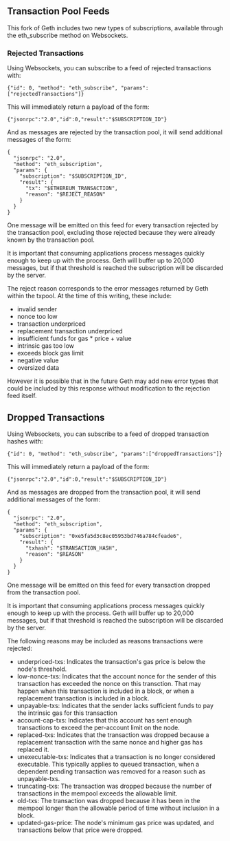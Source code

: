 ## Transaction Pool Feeds

This fork of Geth includes two new types of subscriptions, available through the
eth_subscribe method on Websockets.

### Rejected Transactions

Using Websockets, you can subscribe to a feed of rejected transactions with:

```
{"id": 0, "method": "eth_subscribe", "params":["rejectedTransactions"]}
```

This will immediately return a payload of the form:

```
{"jsonrpc":"2.0","id":0,"result":"$SUBSCRIPTION_ID"}
```

And as messages are rejected by the transaction pool, it will send additional
messages of the form:

```
{
  "jsonrpc": "2.0",
  "method": "eth_subscription",
  "params": {
    "subscription": "$SUBSCRIPTION_ID",
    "result": {
      "tx": "$ETHEREUM_TRANSACTION",
      "reason": "$REJECT_REASON"
    }
  }
}
```

One message will be emitted on this feed for every transaction rejected by the
transaction pool, excluding those rejected because they were already known by
the transaction pool.

It is important that consuming applications process messages quickly enough to
keep up with the process. Geth will buffer up to 20,000 messages, but if that
threshold is reached the subscription will be discarded by the server.

The reject reason corresponds to the error messages returned by Geth within the
txpool. At the time of this writing, these include:

* invalid sender
* nonce too low
* transaction underpriced
* replacement transaction underpriced
* insufficient funds for gas * price + value
* intrinsic gas too low
* exceeds block gas limit
* negative value
* oversized data

However it is possible that in the future Geth may add new error types that
could be included by this response without modification to the rejection feed
itself.

## Dropped Transactions

Using Websockets, you can subscribe to a feed of dropped transaction hashes with:

```
{"id": 0, "method": "eth_subscribe", "params":["droppedTransactions"]}
```

This will immediately return a payload of the form:

```
{"jsonrpc":"2.0","id":0,"result":"$SUBSCRIPTION_ID"}
```

And as messages are dropped from the transaction pool, it will send additional
messages of the form:

```
{
  "jsonrpc": "2.0",
  "method": "eth_subscription",
  "params": {
    "subscription": "0xe5fa5d3c8ec05953bd746a784cfeade6",
    "result": {
      "txhash": "$TRANSACTION_HASH",
      "reason": "$REASON"
    }
  }
}
```

One message will be emitted on this feed for every transaction dropped from the
transaction pool.

It is important that consuming applications process messages quickly enough to
keep up with the process. Geth will buffer up to 20,000 messages, but if that
threshold is reached the subscription will be discarded by the server.

The following reasons may be included as reasons transactions were rejected:

* underpriced-txs: Indicates the transaction's gas price is below the node's threshold.
* low-nonce-txs: Indicates that the account nonce for the sender of this transaction has exceeded the nonce on this transction. That may happen when this transaction is included in a block, or when a replacement transaction is included in a block.
* unpayable-txs: Indicates that the sender lacks sufficient funds to pay the intrinsic gas for this transaction
* account-cap-txs: Indicates that this account has sent enough transactions to exceed the per-account limit on the node.
* replaced-txs: Indicates that the transaction was dropped because a replacement transaction with the same nonce and higher gas has replaced it.
* unexecutable-txs: Indicates that a transaction is no longer considered executable. This typically applies to queued transaction, when a dependent pending transaction was removed for a reason such as unpayable-txs.
* truncating-txs: The transaction was dropped because the number of transactions in the mempool exceeds the allowable limit.
* old-txs: The transaction was dropped because it has been in the mempool longer than the allowable period of time without inclusion in a block.
* updated-gas-price: The node's minimum gas price was updated, and transactions below that price were dropped.
